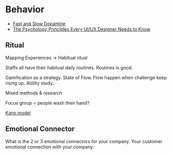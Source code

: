 # Behavior

* [Fast and Slow Dopamine](https://medium.com/the-spike/the-crimes-against-dopamine-b82b082d5f3d#.i4fhrfmdh)
* [The Psychology Principles Every UI/UX Designer Needs to Know](https://blog.marvelapp.com/psychology-principles-every-uiux-designer-needs-know/)

## Ritual

Mapping Experiences -> Habitual ritual

Staffs all have their habitual daily routines. Routines is good.

Gamification as a strategy. State of Flow. Flow happen when challenge keep rising up. Ability study.

Mixed methods & research

Focus group = people wash their hand?

[Kano model](https://en.wikipedia.org/wiki/Kano_model)

## Emotional Connector

What is the 2 or 3 emotional connectors for your company. Your customer emotional connection with your company.
